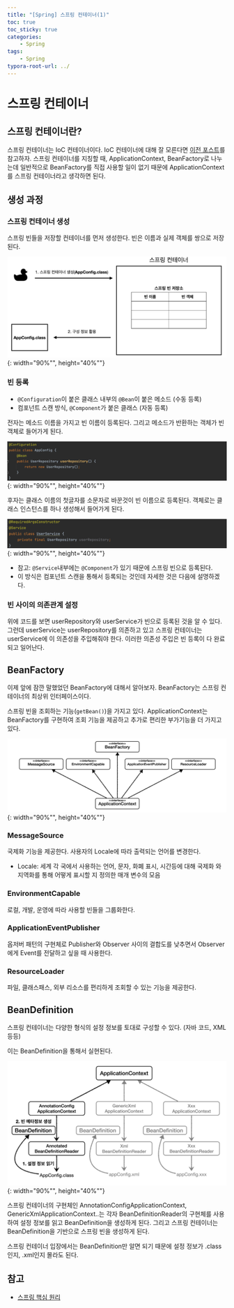 ```yaml
---
title: "[Spring] 스프링 컨테이너(1)"
toc: true
toc_sticky: true
categories: 
    - Spring
tags:
    - Spring
typora-root-url: ../
---
```


# 스프링 컨테이너

## 스프링 컨테이너란?

스프링 컨테이너는 IoC 컨테이너이다. IoC 컨테이너에 대해 잘 모른다면 [이전 포스트](https://jinsu868.github.io/spring/2)를 참고하자. 스프링 컨테이너를 지칭할 때, ApplicationContext, BeanFactory로 나누는데 일반적으로 BeanFactory를 직접 사용할 일이 없기 때문에 ApplicationContext를 스프링 컨테이너라고 생각하면 된다.



## 생성 과정

### 스프링 컨테이너 생성

스프링 빈들을 저장할 컨테이너를 먼저 생성한다. 빈은 이름과 실제 객체를 쌍으로 저장된다.

![img1](/assets/images/3_1.png){: width="90%"", height="40%""}

### 빈 등록

* `@Configuration`이 붙은 클래스 내부의 `@Bean`이 붙은 메소드 (수동 등록)
* 컴포넌트 스캔 방식, `@Component`가 붙은 클래스 (자동 등록)

전자는 메소드 이름을 가지고 빈 이름이 등록된다. 그리고 메소드가 반환하는 객체가 빈 객체로 들어가게 된다.

![img1](/assets/images/3_3.png){: width="90%"", height="40%""}

후자는 클래스 이름의 첫글자를 소문자로 바꾼것이 빈 이름으로 등록된다. 객체로는 클래스 인스턴스를 하나 생성해서 들어가게 된다.

![img1](/assets/images/3_2.png){: width="90%"", height="40%""}

* 참고: `@Service`내부에는 `@Component`가 있기 때문에 스프링 빈으로 등록된다. 
* 이 방식은 컴포넌트 스캔을 통해서 등록되는 것인데 자세한 것은 다음에 설명하겠다.



### 빈 사이의 의존관계 설정

위에 코드를 보면 userRepository와 userService가 빈으로 등록된 것을 알 수 있다. 그런데 userService는 userRepository를 의존하고 있고 스프링 컨테이너는 userService에 이 의존성을 주입해줘야 한다. 이러한 의존성 주입은 빈 등록이 다 완료되고 일어난다.



## BeanFactory

이제 앞에 잠깐 말했었던 BeanFactory에 대해서 알아보자. BeanFactory는 스프링 컨테이너의 최상위 인터페이스이다.

스프링 빈을 조회하는 기능(`getBean()`)을 가지고 있다. ApplicationContext는 BeanFactory를 구현하여 조회 기능을 제공하고 추가로 편리한 부가기능을 더 가지고 있다.

![img1](/assets/images/3_5.png){: width="90%"", height="40%""}

### MessageSource

국제화 기능을 제공한다. 사용자의 Locale에 따라 출력되는 언어를 변경한다.

* Locale: 세계 각 국에서 사용하는 언어, 문자, 화폐 표시, 시간등에 대해 국제화 와 지역화를 통해 어떻게 표시할 지 정의한 매개 변수의 모음

### EnvironmentCapable

로컬, 개발, 운영에 따라 사용할 빈들을 그룹화한다.

### ApplicationEventPublisher

옵저버 패턴의 구현체로 Publisher와 Observer 사이의 결합도를 낮추면서 Observer에게 Event를 전달하고 싶을 때 사용한다.

### ResourceLoader

파일, 클래스패스, 외부 리소스를 편리하게 조회할 수 있는 기능을 제공한다.



## BeanDefinition

스프링 컨테이너는 다양한 형식의 설정 정보를 토대로 구성할 수 있다. (자바 코드, XML 등등)

이는 BeanDefinition을 통해서 실현된다.

![img1](/assets/images/3_6.png){: width="90%"", height="40%""}

스프링 컨테이너의 구현체인 AnnotationConfigApplicationContext, GenericXmlApplicationContext..는 각자 BeanDefinitionReader의 구현체를 사용하여 설정 정보를 읽고 BeanDefinition을 생성하게 된다. 그리고 스프링 컨테이너는 BeanDefinition을 기반으로 스프링 빈을 생성하게 된다.

스프링 컨테이너 입장에서는 BeanDefinition만 알면 되기 때문에 설정 정보가 .class인지, .xml인지 몰라도 된다.



## 참고

* [스프링 핵심 원리](https://www.inflearn.com/course/%EC%8A%A4%ED%94%84%EB%A7%81-%ED%95%B5%EC%8B%AC-%EC%9B%90%EB%A6%AC-%EA%B8%B0%EB%B3%B8%ED%8E%B8/dashboard)